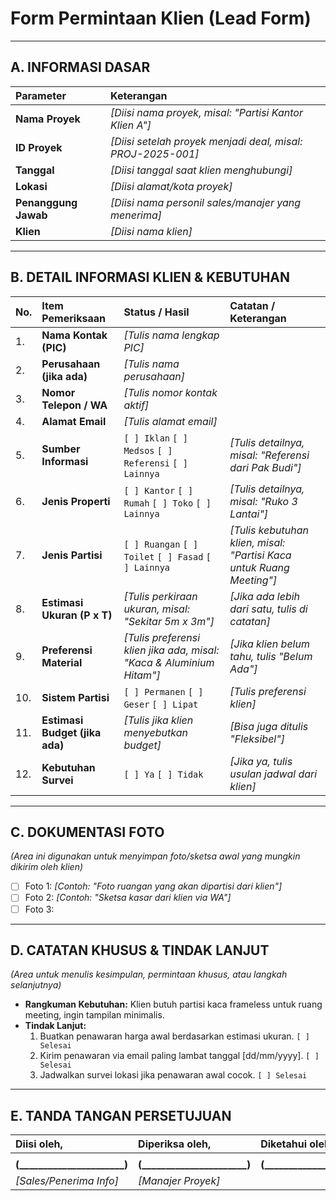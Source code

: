 # Form Permintaan Klien (Lead Form)

---

## A. INFORMASI DASAR

| Parameter | Keterangan |
| :--- | :--- |
| **Nama Proyek** | *[Diisi nama proyek, misal: "Partisi Kantor Klien A"]* |
| **ID Proyek** | *[Diisi setelah proyek menjadi deal, misal: PROJ-2025-001]* |
| **Tanggal** | *[Diisi tanggal saat klien menghubungi]* |
| **Lokasi** | *[Diisi alamat/kota proyek]* |
| **Penanggung Jawab** | *[Diisi nama personil sales/manajer yang menerima]* |
| **Klien** | *[Diisi nama klien]* |

---

## B. DETAIL INFORMASI KLIEN & KEBUTUHAN

| No. | Item Pemeriksaan | Status / Hasil | Catatan / Keterangan |
| :--- | :--- | :--- | :--- |
| 1. | **Nama Kontak (PIC)** | *[Tulis nama lengkap PIC]* | |
| 2. | **Perusahaan (jika ada)** | *[Tulis nama perusahaan]* | |
| 3. | **Nomor Telepon / WA** | *[Tulis nomor kontak aktif]* | |
| 4. | **Alamat Email** | *[Tulis alamat email]* | |
| 5. | **Sumber Informasi** | `[ ] Iklan` `[ ] Medsos` `[ ] Referensi` `[ ] Lainnya`| *[Tulis detailnya, misal: "Referensi dari Pak Budi"]* |
| 6. | **Jenis Properti** | `[ ] Kantor` `[ ] Rumah` `[ ] Toko` `[ ] Lainnya` | *[Tulis detailnya, misal: "Ruko 3 Lantai"]* |
| 7. | **Jenis Partisi** | `[ ] Ruangan` `[ ] Toilet` `[ ] Fasad` `[ ] Lainnya`| *[Tulis kebutuhan klien, misal: "Partisi Kaca untuk Ruang Meeting"]*|
| 8. | **Estimasi Ukuran (P x T)** | *[Tulis perkiraan ukuran, misal: "Sekitar 5m x 3m"]* | *[Jika ada lebih dari satu, tulis di catatan]* |
| 9. | **Preferensi Material** | *[Tulis preferensi klien jika ada, misal: "Kaca & Aluminium Hitam"]* | *[Jika klien belum tahu, tulis "Belum Ada"]* |
| 10. | **Sistem Partisi** | `[ ] Permanen` `[ ] Geser` `[ ] Lipat` | *[Tulis preferensi klien]* |
| 11. | **Estimasi Budget (jika ada)**| *[Tulis jika klien menyebutkan budget]* | *[Bisa juga ditulis "Fleksibel"]* |
| 12. | **Kebutuhan Survei** | `[ ] Ya` `[ ] Tidak` | *[Jika ya, tulis usulan jadwal dari klien]* |

---

## C. DOKUMENTASI FOTO

*(Area ini digunakan untuk menyimpan foto/sketsa awal yang mungkin dikirim oleh klien)*

-   [ ] Foto 1: *[Contoh: "Foto ruangan yang akan dipartisi dari klien"]*
-   [ ] Foto 2: *[Contoh: "Sketsa kasar dari klien via WA"]*
-   [ ] Foto 3:

---

## D. CATATAN KHUSUS & TINDAK LANJUT

*(Area untuk menulis kesimpulan, permintaan khusus, atau langkah selanjutnya)*

-   **Rangkuman Kebutuhan:** Klien butuh partisi kaca frameless untuk ruang meeting, ingin tampilan minimalis.
-   **Tindak Lanjut:**
    1.  Buatkan penawaran harga awal berdasarkan estimasi ukuran. `[ ] Selesai`
    2.  Kirim penawaran via email paling lambat tanggal [dd/mm/yyyy]. `[ ] Selesai`
    3.  Jadwalkan survei lokasi jika penawaran awal cocok. `[ ] Selesai`

---

## E. TANDA TANGAN PERSETUJUAN

| Diisi oleh, | Diperiksa oleh, | Diketahui oleh, |
| :--- | :--- | :--- |
| | | |
| **(______________________)** | **(______________________)** | **(______________________)** |
| *[Sales/Penerima Info]* | *[Manajer Proyek]* | |